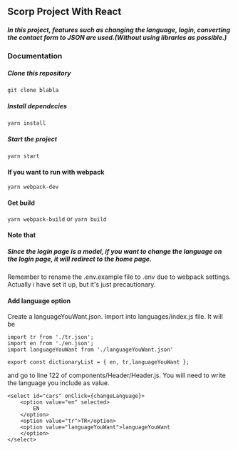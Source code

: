 ## Scorp Project With React

##### In this project, features such as changing the language, login, converting the contact form to JSON are used.(Without using libraries as possible.)

### Documentation

##### Clone this repository

`git clone blabla`

##### Install dependecies

`yarn install`

##### Start the project

`yarn start`

#### If you want to run with webpack

`yarn webpack-dev`

#### Get build

`yarn webpack-build`
or
`yarn build`

#### Note that

##### Since the login page is a model, if you want to change the language on the login page, it will redirect to the home page.

Remember to rename the .env.example file to .env due to webpack settings. Actually i have set it up, but it's just precautionary.

#### Add language option

Create a languageYouWant.json. Import into languages/index.js file. It will be

```
import tr from './tr.json';
import en from './en.json';
import languageYouWant from './languageYouWant.json'

export const dictionaryList = { en, tr,languageYouWant };
```

and go to line 122 of components/Header/Header.js. You will need to write the language you include as value.

```
<select id="cars" onClick={changeLanguage}>
    <option value="en" selected>
        EN
    </option>
    <option value="tr">TR</option>
    <option value="languageYouWant">languageYouWant
    </option>
</select>
```
